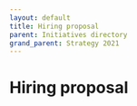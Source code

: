 ```yaml
---
layout: default
title: Hiring proposal
parent: Initiatives directory
grand_parent: Strategy 2021
---
```


# Hiring proposal
